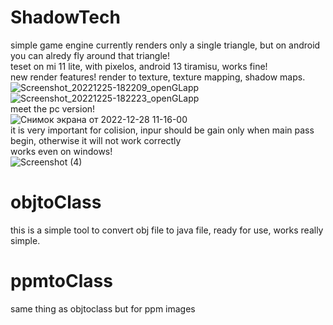 # ShadowTech
simple game engine
currently renders only a single triangle, but on android you can alredy fly around that triangle!  
teset on mi 11 lite, with pixelos, android 13 tiramisu, works fine!   
new render features! render to texture, texture mapping, shadow maps.  
![Screenshot_20221225-182209_openGLapp](https://user-images.githubusercontent.com/48290199/209475396-27238d46-f6f9-4fd1-9f08-171b0f7dcee9.png)
![Screenshot_20221225-182223_openGLapp](https://user-images.githubusercontent.com/48290199/209475398-bf0ffea3-8e0f-4fca-b89d-6317aef28ce2.png)  
meet the pc version!  
![Снимок экрана от 2022-12-28 11-16-00](https://user-images.githubusercontent.com/48290199/209788714-9377104c-0606-431d-aa5f-ce482ee42b47.png)  
it is very important for colision, inpur should be gain only when main pass begin, otherwise it will not work correctly  
works even on windows!  
![Screenshot (4)](https://user-images.githubusercontent.com/48290199/209863475-9bf1b365-e0d3-44fa-9392-1fc5e5e1ed3e.png)
# objtoClass  
this is a simple tool to convert obj file to java file, ready for use, works really simple.
# ppmtoClass  
same thing as objtoclass but for ppm images
